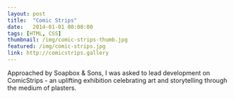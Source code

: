 ```yaml
---
layout: post
title:  "Comic Strips"
date:   2014-01-01 00:00:00
tags: [HTML, CSS]
thumbnail: /img/comic-strips-thumb.jpg
featured: /img/comic-strips.jpg
link: http://comicstrips.gallery
---
```


Approached by Soapbox & Sons, I was asked to lead development on ComicStrips - an uplifting exhibition celebrating art and storytelling through the medium of plasters.
